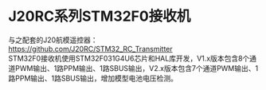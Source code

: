 # J20RC系列STM32F0接收机
与之配套的J20航模遥控器：https://github.com/J20RC/STM32_RC_Transmitter <br>
STM32F0接收机使用STM32F031G4U6芯片和HAL库开发，V1.x版本包含8个通道PWM输出、1路PPM输出、1路SBUS输出，V2.x版本包含7个通道PWM输出、1路PPM输出、1路SBUS输出，增加模型电池电压检测。

